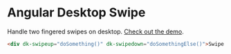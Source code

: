 # Angular Desktop Swipe

Handle two fingered swipes on desktop. [Check out the demo](http://files.rickquantz.com/swipe/).

````html
<div dk-swipeup="doSomething()" dk-swipedown="doSomethingElse()">Swipe Me!</div>
````
